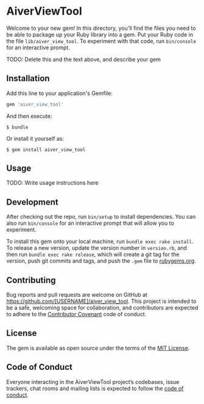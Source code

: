 # AiverViewTool

Welcome to your new gem! In this directory, you'll find the files you need to be able to package up your Ruby library into a gem. Put your Ruby code in the file `lib/aiver_view_tool`. To experiment with that code, run `bin/console` for an interactive prompt.

TODO: Delete this and the text above, and describe your gem

## Installation

Add this line to your application's Gemfile:

```ruby
gem 'aiver_view_tool'
```

And then execute:

    $ bundle

Or install it yourself as:

    $ gem install aiver_view_tool

## Usage

TODO: Write usage instructions here

## Development

After checking out the repo, run `bin/setup` to install dependencies. You can also run `bin/console` for an interactive prompt that will allow you to experiment.

To install this gem onto your local machine, run `bundle exec rake install`. To release a new version, update the version number in `version.rb`, and then run `bundle exec rake release`, which will create a git tag for the version, push git commits and tags, and push the `.gem` file to [rubygems.org](https://rubygems.org).

## Contributing

Bug reports and pull requests are welcome on GitHub at https://github.com/[USERNAME]/aiver_view_tool. This project is intended to be a safe, welcoming space for collaboration, and contributors are expected to adhere to the [Contributor Covenant](http://contributor-covenant.org) code of conduct.

## License

The gem is available as open source under the terms of the [MIT License](https://opensource.org/licenses/MIT).

## Code of Conduct

Everyone interacting in the AiverViewTool project’s codebases, issue trackers, chat rooms and mailing lists is expected to follow the [code of conduct](https://github.com/[USERNAME]/aiver_view_tool/blob/master/CODE_OF_CONDUCT.md).
